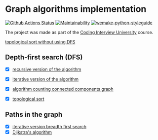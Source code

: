 #  Graph algorithms implementation

[![Github Actions Status](https://github.com/dosart/Graph_algorithms/workflows/Python%20CI/badge.svg)](https://github.com/dosart/Graph_algorithms/actions)
[![Maintainability](https://api.codeclimate.com/v1/badges/f030e19f6dd7f8da07f2/maintainability)](https://codeclimate.com/github/dosart/Graph_algorithms/maintainability)
[![wemake-python-styleguide](https://img.shields.io/badge/style-wemake-000000.svg)](https://github.com/wemake-services/wemake-python-styleguide)

The project was made as part of the [Coding Interview University](https://github.com/Ilyushin/google-interview-university) course.


[topological sort without using DFS](https://github.com/dosart/Graph_algorithms/blob/master/algoritms/topological_sort.py)


## Depth-first search (DFS)

- [x] [recursive version of the algorithm](https://github.com/dosart/Graph_algorithms/blob/master/algoritms/dfs/dfs_recursion.py)
- [x] [iterative version of the algorithm](https://github.com/dosart/Graph_algorithms/blob/master/algoritms/dfs/dfs_iterative.py)
- [x] [algorithm counting connected components graph](https://github.com/dosart/Graph_algorithms/blob/master/algoritms/dfs/connected_components.py)
- [x] [topological sort](https://github.com/dosart/Graph_algorithms/blob/master/algoritms/dfs/topological_sort.py)


## Paths in the graph
- [x] [iterative version breadth first search](https://github.com/dosart/Graph_algorithms/blob/master/algorithms/paths_in_graph/bfs/bfs.py)
- [x] [Dijkstra's algorithm](https://github.com/dosart/Graph_algorithms/blob/master/algorithms/paths_in_graph/dijkstra/dijkstra.py)
